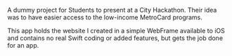 A dummy project for Students to present at a City Hackathon. Their idea was to have easier access to the low-income MetroCard programs.

This app holds the website I created in a simple WebFrame available to iOS and contains no real Swift coding or added features, but gets the job done for an app.